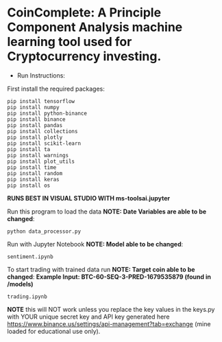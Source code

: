 # CoinComplete: A Principle Component Analysis machine learning tool used for Cryptocurrency investing.

+ Run Instructions:

First install the required packages:
```
pip install tensorflow
pip install numpy
pip install python-binance
pip install binance
pip install pandas
pip install collections
pip install plotly
pip install scikit-learn
pip install ta
pip install warnings
pip install plot_utils
pip install time
pip install random
pip install keras
pip install os
```
**RUNS BEST IN VISUAL STUDIO WITH ms-toolsai.jupyter**

Run this program to load the data **NOTE: Date Variables are able to be changed**:
```
python data_processor.py
```

Run with Jupyter Notebook **NOTE: Model able to be changed**:
```
sentiment.ipynb
```

To start trading with trained data run **NOTE: Target coin able to be changed**:
**Example Input: BTC-60-SEQ-3-PRED-1679535879 (found in /models)**
```
trading.ipynb
```

**NOTE** this will NOT work unless you replace the key values in the keys.py with YOUR unique secret key and API key generated here https://www.binance.us/settings/api-management?tab=exchange (mine loaded for educational use only).
